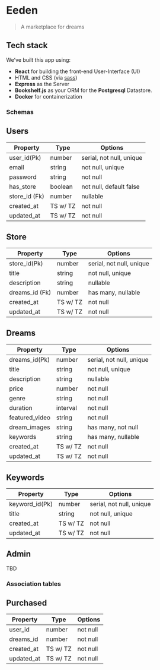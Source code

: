 # Eeden
> A marketplace for dreams

## Tech stack
Weʻve built this app using:
- **React** for building the front-end User-Interface (UI)
- HTML and CSS (via [sass](https://sass-lang.com))
- **Express** as the Server
- **Bookshelf.js** as your ORM for the **Postgresql** Datastore.
- **Docker** for containerization

### Schemas

## Users
|Property|Type|Options|
|---|---|---|
|user_id(Pk)|number|serial, not null, unique|
|email|string |not null, unique|
|password|string|not null|
|has_store|boolean|not null, default false|
|store_id (Fk)|number|nullable|
|created_at|TS w/ TZ|not null|
|updated_at|TS w/ TZ|not null|

## Store
|Property|Type|Options|
|---|---|---|
|store_id(Pk)|number|serial, not null, unique|
|title|string |not null, unique|
|description|string|nullable|
|dreams_id (Fk)|number|has many, nullable|
|created_at|TS w/ TZ|not null|
|updated_at|TS w/ TZ|not null|

## Dreams
|Property|Type|Options|
|---|---|---|
|dreams_id(Pk)|number|serial, not null, unique|
|title|string |not null, unique|
|description|string|nullable|
|price|number|not null|
|genre|string|not null|
|duration|interval|not null|
|featured_video|string|not null|
|dream_images|string|has many, not null|
|keywords|string|has many, nullable|
|created_at|TS w/ TZ|not null|
|updated_at|TS w/ TZ|not null|

## Keywords
|Property|Type|Options|
|---|---|---|
|keyword_id(Pk)|number|serial, not null, unique|
|title|string |not null, unique|
|created_at|TS w/ TZ|not null|
|updated_at|TS w/ TZ|not null|

## Admin
TBD

### Association tables

## Purchased
|Property|Type|Options|
|---|---|---|
|user_id|number|not null|
|dreams_id|number|not null|
|created_at|TS w/ TZ|not null|
|updated_at|TS w/ TZ|not null|